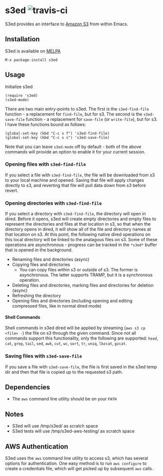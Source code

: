 # s3ed ![travis-ci](https://travis-ci.org/mattusifer/s3ed.svg?branch=master)

S3ed provides an interface to [Amazon S3](https://aws.amazon.com/s3/) from within Emacs.

## Installation

S3ed is available on [MELPA](https://melpa.org/)

```
M-x package-install s3ed
```

## Usage

Initialize s3ed
```elisp
(require 's3ed)
(s3ed-mode)
```

There are two main entry-points to s3ed. The first is the `s3ed-find-file` function - a replacement for `find-file`, but for s3. The second is the `s3ed-save-file` function - a replacement for `save-file` (or `write-file`), but for s3. I have these functions bound as follows:

```elisp
(global-set-key (kbd "C-c s f") 's3ed-find-file)
(global-set-key (kbd "C-c s s") 's3ed-save-file)
```

Note that you can leave `s3ed-mode` off by default - both of the above commands will provide an option to enable it for your current session.

### Opening files with `s3ed-find-file`

If you select a file with `s3ed-find-file`, the file will be downloaded from s3 to your local machine and opened. Saving that file will apply changes directly to s3, and reverting that file will pull data down from s3 before revert.

### Opening directories with `s3ed-find-file`
If you select a directory with `s3ed-find-file`, the directory will open in dired. Before it opens, s3ed will create empty directories and empty files to represent the directories and files at that location in s3, so that when the directory opens in dired, it will show all of the file and directory names at that location on s3. At this point, the following native dired operations on this local directory will be linked to the analagous files on s3. Some of these operations are asynchronous - progress can be tracked in the `*s3ed*` buffer that is opened in the background.

- Renaming files and directories (async)
- Copying files and directories
  - You can copy files within s3 or outside of s3. The former is asynchronous. The latter supports TRAMP, but it is a synchronous operation.
- Deleting files and directories, marking files and directories for deletion (async)
- Refreshing the directory
- Opening files and directories (including opening and editing compressed files, like in normal dired mode)

#### Shell Commands
Shell commands in s3ed dired will be applied by streaming (`aws s3 cp <file> -`) the file on s3 through the given command. Since not all commands support this functionality, only the following are supported: `head`, `cat`, `grep`, `tail`, `sed`, `awk`, `cut`, `wc`, `sort`, `tr`, `uniq`, `lbzcat`, `gzcat`.

### Saving files with `s3ed-save-file`

If you save a file with `s3ed-save-file`, the file is first saved in the s3ed temp dir and then that file is copied up to the requested s3 path.

## Dependencies

- The `aws` command line utility should be on your `PATH`

## Notes

- S3ed will use /tmp/s3ed/ as scratch space
- S3ed tests will use /tmp/s3ed-aws-testing/ as scratch space

## AWS Authentication

S3ed uses the `aws` command line utility to access s3, which has several options for authentication. One easy method is to run `aws configure` to create a credentials file, which will get picked up by subsequent `aws` calls.
